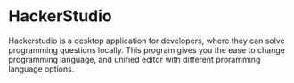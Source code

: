 # HackerStudio

Hackerstudio is a desktop application for developers, where they can solve programming questions locally. This program gives you the ease to change programming language, and unified editor with different proramming language options.
